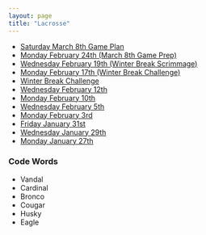 ```yaml
---
layout: page
title: "Lacrosse"
---
```


* [Saturday March 8th Game Plan](/lacrosse/2014-03-08-game-plan.html)
* [Monday February 24th (March 8th Game Prep)](/lacrosse/2014-02-24-practice-plan.html)
* [Wednesday February 19th (Winter Break Scrimmage)](/lacrosse/2014-02-19-practice-plan.html)
* [Monday February 17th (Winter Break Challenge)](/lacrosse/2014-02-17-practice-plan.html)
* [Winter Break Challenge](/lacrosse/winter-break.html)
* [Wednesday February 12th](/lacrosse/2014-02-12-practice-plan.html)
* [Monday February 10th](/lacrosse/2014-02-10-practice-plan.html)
* [Wednesday February 5th](/lacrosse/2014-02-05-practice-plan.html)
* [Monday February 3rd](/lacrosse/2014-02-03-practice-plan.html)
* [Friday January 31st](/lacrosse/2014-01-31-practice-plan.html)
* [Wednesday January 29th](/lacrosse/2014-01-29-practice-plan.html)
* [Monday January 27th](/lacrosse/2014-01-27-practice-plan.html)


### Code Words

* Vandal
* Cardinal
* Bronco
* Cougar
* Husky
* Eagle